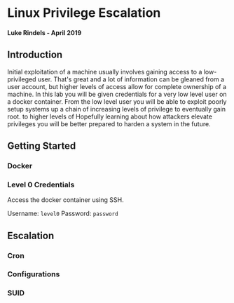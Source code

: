 # Linux Privilege Escalation
#### Luke Rindels - April 2019

## Introduction
Initial exploitation of a machine usually involves gaining access to a
low-privileged user. That's great and a lot of information can be gleaned from
a user account, but higher levels of access allow for complete ownership of a
machine. In this lab you will be given credentials for a very low level user
on a docker container. From the low level user you will be able to exploit
poorly setup systems up a chain of increasing levels of privilege to eventually 
gain root. to higher levels of Hopefully learning about how attackers elevate 
privileges you will be better prepared to harden a system in the future. 

## Getting Started

### Docker

### Level 0 Credentials
Access the docker container using SSH.

Username: `level0`
Password: `password`

## Escalation

### Cron

### Configurations

### SUID
